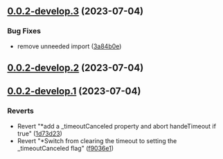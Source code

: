## [0.0.2-develop.3](https://git.lumeweb.com/LumeWeb/rpc-client/compare/v0.0.2-develop.2...v0.0.2-develop.3) (2023-07-04)


### Bug Fixes

* remove unneeded import ([3a84b0e](https://git.lumeweb.com/LumeWeb/rpc-client/commit/3a84b0e1cb52f3732ddf06a089f9864735e1be34))

## [0.0.2-develop.2](https://git.lumeweb.com/LumeWeb/rpc-client/compare/v0.0.2-develop.1...v0.0.2-develop.2) (2023-07-04)

## [0.0.2-develop.1](https://git.lumeweb.com/LumeWeb/rpc-client/compare/v0.0.1...v0.0.2-develop.1) (2023-07-04)


### Reverts

* Revert "*add a _timeoutCanceled property and abort handeTimeout if true" ([1d73d23](https://git.lumeweb.com/LumeWeb/rpc-client/commit/1d73d2370057c6efca45a00f1676722ccd3ac3ab))
* Revert "*Switch from clearing the timeout to setting the _timeoutCanceled flag" ([f9036e1](https://git.lumeweb.com/LumeWeb/rpc-client/commit/f9036e1c73572e38e27fdf748cc164c4f2ca32e1))
